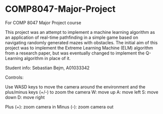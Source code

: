 # COMP8047-Major-Project

For COMP 8047 Major Project course

This project was an attempt to implement a machine learning algorithm as an application of real-time pathfinding in a simple game based on navigating randomly generated mazes with obstacles. 
The initial aim of this project was to implement the Extreme Learning Machine (ELM) algorithm from a research paper, but was eventually changed to implement the Q-Learning algorithm in place of it.

Student info:
Sebastian Bejm, A01033342

Controls:

Use WASD keys to move the camera around the environment and the plus/minus keys (+/-) to zoom the camera
W: move up
A: move left
S: move down
D: move right

Plus (+): zoom camera in
Minus (-): zoom camera out
